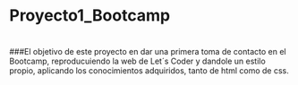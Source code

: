 # Proyecto1_Bootcamp
#
###El objetivo de este proyecto en dar una primera toma de contacto  en el Bootcamp, reproducuiendo  la web de Let´s Coder y dandole un estilo propio, aplicando los conocimientos adquiridos, tanto de html como de css.
